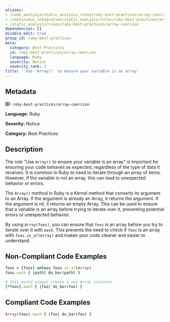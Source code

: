 ```yaml
---
aliases:
- /code_analysis/static_analysis_rules/ruby-best-practices/array-coercion
- /continuous_integration/static_analysis/rules/ruby-best-practices/array-coercion
- /static_analysis/rules/ruby-best-practices/array-coercion
dependencies: []
disable_edit: true
group_id: ruby-best-practices
meta:
  category: Best Practices
  id: ruby-best-practices/array-coercion
  language: Ruby
  severity: Notice
  severity_rank: 3
title: ' Use `Array()` to ensure your variable is an array'
---
```

<!--  SOURCED FROM https://github.com/DataDog/datadog-static-analyzer-rule-docs -->


## Metadata
**ID:** `ruby-best-practices/array-coercion`

**Language:** Ruby

**Severity:** Notice

**Category:** Best Practices

## Description
The rule "Use `Array()` to ensure your variable is an array" is important for ensuring your code behaves as expected, regardless of the type of data it receives. It is common in Ruby to need to iterate through an array of items. However, if the variable is not an array, this can lead to unexpected behavior or errors.

The `Array()` method in Ruby is a Kernel method that converts its argument to an Array. If the argument is already an Array, it returns the argument. If the argument is nil, it returns an empty Array. This can be used to ensure that a variable is an array before trying to iterate over it, preventing potential errors or unexpected behavior.

By using `Array(foos)`, you can ensure that `foos` is an array before you try to iterate over it with `each`. This prevents the need to check if `foos` is an array with `foos.is_a?(Array)` and makes your code cleaner and easier to understand.

## Non-Compliant Code Examples
```ruby
foos = [foos] unless foos.is_a?(Array)
foos.each { |path| do_bar(path) }

# this would always create a new Array instance
[*foos].each { |foo| do_bar(foo) }
```

## Compliant Code Examples
```ruby
Array(foos).each { |foo| do_bar(foo) }
```
